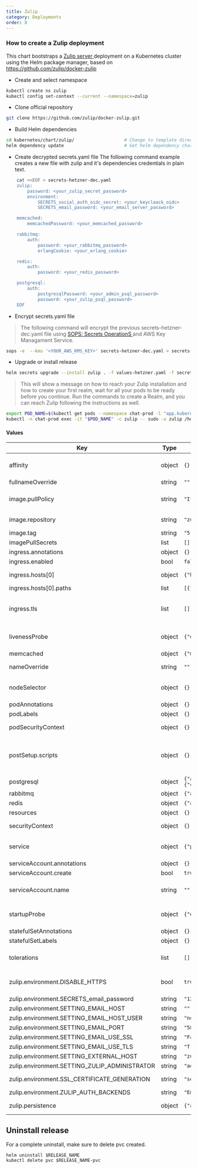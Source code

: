 ```yaml
---
title: Zulip
category: Deployments
order: 8
---
```


### How to create a Zulip deployment
This chart bootstraps a <a href="https://github.com/zulip/docker-zulip/tree/main/kubernetes/chart/zulip" target="_blank"> Zulip server </a> deployment on a Kubernetes cluster using the Helm package manager, based on https://github.com/zulip/docker-zulip

* Create and select namespace
```bash
kubectl create ns zulip
kubectl config set-context --current --namespace=zulip
```

* Clone official repository 
```bash
git clone https://github.com/zulip/docker-zulip.git
```

* Build Helm dependencies
```bash
cd kubernetes/chart/zulip/                   # Change to template directory
helm dependency update                       # Get helm dependency charts
```

* Create decrypted secrets.yaml file
The following command example creates a new file with zulip and it's dependencies credentials in plain text.
```bash
    cat <<EOF > secrets-hetzner-dec.yaml
    zulip:
        password: <your_zulip_secret_password>
        environment:
            SECRETS_social_auth_oidc_secret: <your_keycloack_oidc>
            SECRETS_email_password: <your_email_server_password>

    memcached:
        memcachedPassword: <your_memcached_password>

    rabbitmq:
        auth:
            password: <your_rabbitmq_password>
            erlangCookie: <your_erlang_cookie>

    redis:
        auth:
            password: <your_redis_password>

    postgresql:
        auth:
            postgresqlPassword: <your_admin_psql_password>
            password: <your_zulip_psql_password> 
    EOF
```

* Encrypt secrets.yaml file   
> The following command will encrypt the previous secrets-hetzner-dec.yaml file using <a href="https://github.com/mozilla/sops" target="_blank"> SOPS: Secrets OperationS </a> and AWS Key Managament Service.

```bash
sops -e  --kms '<YOUR_AWS_KMS_KEY>' secrets-hetzner-dec.yaml > secrets-hetzner.yaml 
```

* Upgrade or install release 
```bash
helm secrets upgrade --install zulip . -f values-hetzner.yaml -f secrets-hetzner.yaml 
```
> This will show a message on how to reach your Zulip installation and how to create your first realm, wait for all your pods to be ready before you continue.
> Run the commands to create a Realm, and you can reach Zulip following the instructions as well.

```bash
export POD_NAME=$(kubectl get pods --namespace chat-prod -l "app.kubernetes.io/name=zulip" -o jsonpath="{.items[0].metadata.name}")                         
kubectl -n chat-prod exec -it "$POD_NAME" -c zulip -- sudo -u zulip /home/zulip/deployments/current/manage.py generate_realm_creation_link
```

#### Values

| Key       | Type      | Default       | Description       |
|-----------|-----------|---------------|-------------------|
| affinity | object | `{}` | Affinity for pod assignment. Ref: https://kubernetes.io/docs/concepts/configuration/assign-pod-node/#affinity-and-anti-affinity |
| fullnameOverride | string | `""` | Fully override common.names.fullname template. |
| image.pullPolicy | string | `"IfNotPresent"` | Pull policy for Zulip docker image. Ref: https://kubernetes.io/docs/user-guide/images/#pre-pulling-images |
| image.repository | string | `"zulip/docker-zulip"` | Defaults to hub.docker.com/zulip/docker-zulip, but can be overwritten with a full HTTPS address. |
| image.tag | string | `"5.6-0"` | Zulip image tag (immutable tags are recommended) |
| imagePullSecrets | list | `[]` | Global Docker registry secret names as an array. |
| ingress.annotations | object | `{}` | Can be used to add custom Ingress annotations. |
| ingress.enabled | bool | `false` | Enable this to use an Ingress to reach the Zulip service. |
| ingress.hosts[0] | object | `{"host":"zulip.example.com","paths":[{"path":"/"}]}` | Host for the Ingress. Should be the same as `zulip.environment.SETTING_EXTERNAL_HOST`. |
| ingress.hosts[0].paths | list | `[{"path":"/"}]` | Serves Zulip root of the chosen host domain. |
| ingress.tls | list | `[]` | Set a specific secret to read the TLS certificate from. If you use cert-manager, it will save the TLS secret here. If you do not, you need to manually create a secret with your TLS certificate. |
| livenessProbe | object | `{"enabled":true,"failureThreshold":3,"initialDelaySeconds":10,"periodSeconds":10,"successThreshold":1,"timeoutSeconds":5}` | Liveness probe values. Ref: https://kubernetes.io/docs/concepts/workloads/pods/pod-lifecycle/#container-probes |
| memcached | object | `{"memcachedUsername":"zulip@localhost"}` | Memcached settings, see [Requirements](#Requirements). |
| nameOverride | string | `""` | Partially override common.names.fullname template (will maintain the release name). |
| nodeSelector | object | `{}` | Optionally add a nodeSelector to the Zulip pod, so it runs on a specific node. Ref: https://kubernetes.io/docs/user-guide/node-selection/ |
| podAnnotations | object | `{}` | Custom annotations to add to the Zulip Pod. |
| podLabels | object | `{}` | Custom labels to add to the Zulip Pod. |
| podSecurityContext | object | `{}` | Can be used to override the default PodSecurityContext (fsGroup, runAsUser and runAsGroup) of the Zulip _Pod_. |
| postSetup.scripts | object | `{}` | The Docker entrypoint script runs commands from `/data/post-setup.d` after the Zulip application's Setup phase has completed. Scripts can be added here  as `script_filename: <script contents>` and they will be mounted in `/data/post-setup.d/script_filename`. |
| postgresql | object | `{"auth":{"database":"zulip","username":"zulip"},"image":{"repository":"zulip/zulip-postgresql","tag":14},"primary":{"containerSecurityContext":{"runAsUser":0}}}` | PostgreSQL settings, see [Requirements](#Requirements). |
| rabbitmq | object | `{"auth":{"username":"zulip"},"persistence":{"enabled":false}}` | Rabbitmq settings, see [Requirements](#Requirements). |
| redis | object | `{"architecture":"standalone","master":{"persistence":{"enabled":false}}}` | Redis settings, see [Requirements](#Requirements). |
| resources | object | `{}` |  |
| securityContext | object | `{}` | Can be used to override the default SecurityContext of the Zulip _container_. |
| service | object | `{"port":80,"type":"ClusterIP"}` | Service type and port for the Kubernetes service that connects to Zulip. Default: ClusterIP, needs an Ingress to be used. |
| serviceAccount.annotations | object | `{}` | Annotations to add to the service account. |
| serviceAccount.create | bool | `true` | Specifies whether a service account should be created. |
| serviceAccount.name | string | `""` | The name of the service account to use. If not set and create is true, a name is generated using the fullname template |
| startupProbe | object | `{"enabled":true,"failureThreshold":30,"initialDelaySeconds":10,"periodSeconds":10,"successThreshold":1,"timeoutSeconds":5}` | Startup probe values. Ref: https://kubernetes.io/docs/concepts/workloads/pods/pod-lifecycle/#container-probes |
| statefulSetAnnotations | object | `{}` | Custom annotations to add to the Zulip StatefulSet. |
| statefulSetLabels | object | `{}` | Custom labels to add to the Zulip StatefulSet. |
| tolerations | list | `[]` | Tolerations for pod assignment. Ref: https://kubernetes.io/docs/concepts/configuration/taint-and-toleration/ |
| zulip.environment.DISABLE_HTTPS | bool | `true` | Disables HTTPS if set to "true". HTTPS and certificates are managed by the Kubernetes cluster, so by default it's disabled inside the container |
| zulip.environment.SECRETS_email_password | string | `"123456789"` | SMTP email password. |
| zulip.environment.SETTING_EMAIL_HOST | string | `""` |  |
| zulip.environment.SETTING_EMAIL_HOST_USER | string | `"noreply@example.com"` |  |
| zulip.environment.SETTING_EMAIL_PORT | string | `"587"` |  |
| zulip.environment.SETTING_EMAIL_USE_SSL | string | `"False"` |  |
| zulip.environment.SETTING_EMAIL_USE_TLS | string | `"True"` |  |
| zulip.environment.SETTING_EXTERNAL_HOST | string | `"zulip.example.com"` | Domain Zulip is hosted on. |
| zulip.environment.SETTING_ZULIP_ADMINISTRATOR | string | `"admin@example.com"` |  |
| zulip.environment.SSL_CERTIFICATE_GENERATION | string | `"self-signed"` | Set SSL certificate generation to self-signed because Kubernetes manages the client-facing SSL certs. |
| zulip.environment.ZULIP_AUTH_BACKENDS | string | `"EmailAuthBackend"` |  |
| zulip.persistence | object | `{"accessMode":"ReadWriteOnce","enabled":true,"size":"10Gi"}` | If `persistence.existingClaim` is not set, a PVC is generated with these specifications.

## Uninstall release
For a complete uninstall, make sure to delete pvc created.

``` 
helm uninstall $RELEASE_NAME
kubectl delete pvc $RELEASE_NAME-pvc
```